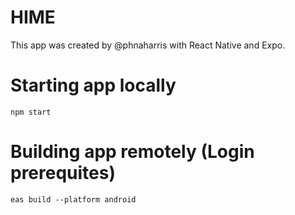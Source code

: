 # HIME

This app was created by @phnaharris with React Native and Expo.

# Starting app locally

```
npm start
```

# Building app remotely (Login prerequites)

```
eas build --platform android
```
